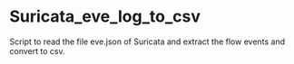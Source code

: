# Suricata_eve_log_to_csv
Script to read the file eve.json of Suricata and extract the flow events and convert to csv.
